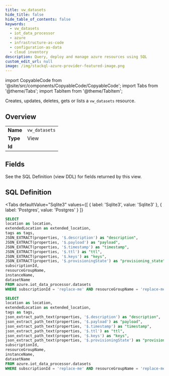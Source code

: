 ```yaml
--- 
title: vw_datasets
hide_title: false
hide_table_of_contents: false
keywords:
  - vw_datasets
  - iot_data_processor
  - azure
  - infrastructure-as-code
  - configuration-as-data
  - cloud inventory
description: Query, deploy and manage azure resources using SQL
custom_edit_url: null
image: /img/stackql-azure-provider-featured-image.png
---
```


import CopyableCode from '@site/src/components/CopyableCode/CopyableCode';
import Tabs from '@theme/Tabs';
import TabItem from '@theme/TabItem';

Creates, updates, deletes, gets or lists a <code>vw_datasets</code> resource.

## Overview
<table><tbody>
<tr><td><b>Name</b></td><td><code>vw_datasets</code></td></tr>
<tr><td><b>Type</b></td><td>View</td></tr>
<tr><td><b>Id</b></td><td><CopyableCode code="azure.iot_data_processor.vw_datasets" /></td></tr>
</tbody></table>

## Fields

See the SQL Definition (view DDL) for fields returned by this view.

## SQL Definition

<Tabs
defaultValue="Sqlite3"
values={[
{ label: 'Sqlite3', value: 'Sqlite3' },
{ label: 'Postgres', value: 'Postgres' }
]}
>
<TabItem value="Sqlite3">

```sql
SELECT
location as location,
extendedLocation as extended_location,
tags as tags,
JSON_EXTRACT(properties, '$.description') as "description",
JSON_EXTRACT(properties, '$.payload') as "payload",
JSON_EXTRACT(properties, '$.timestamp') as "timestamp",
JSON_EXTRACT(properties, '$.ttl') as "ttl",
JSON_EXTRACT(properties, '$.keys') as "keys",
JSON_EXTRACT(properties, '$.provisioningState') as "provisioning_state",
subscriptionId,
resourceGroupName,
instanceName,
datasetName
FROM azure.iot_data_processor.datasets
WHERE subscriptionId = 'replace-me' AND resourceGroupName = 'replace-me' AND instanceName = 'replace-me' AND datasetName = 'replace-me';
```

</TabItem>
<TabItem value="Postgres">

```sql
SELECT
location as location,
extendedLocation as extended_location,
tags as tags,
json_extract_path_text(properties, '$.description') as "description",
json_extract_path_text(properties, '$.payload') as "payload",
json_extract_path_text(properties, '$.timestamp') as "timestamp",
json_extract_path_text(properties, '$.ttl') as "ttl",
json_extract_path_text(properties, '$.keys') as "keys",
json_extract_path_text(properties, '$.provisioningState') as "provisioning_state",
subscriptionId,
resourceGroupName,
instanceName,
datasetName
FROM azure.iot_data_processor.datasets
WHERE subscriptionId = 'replace-me' AND resourceGroupName = 'replace-me' AND instanceName = 'replace-me' AND datasetName = 'replace-me';
```

</TabItem>
</Tabs>

